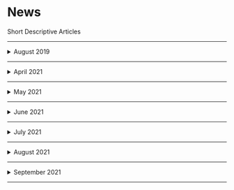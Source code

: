 # News
Short Descriptive Articles

--------

<details>
  <summary>August 2019</summary>
  
  ## August 2019
   
   [1 August 2019 : How will changes in the law affect companies CSR ](./HowwillchangesinthelawaffectcompaniesCSR.md)

   [2 August 2019 : How app based cab rides are set to get smoother ](./Howappbasedcabridesaresettogetsmoother.md)

   [5 August 2019 : Why retail loans continue to grow amid a slowdown](./Whyretailloanscontinuetogrowamidaslowdown.md)
   
   [6 August2019 : J&K's Article 370 Clause for peace is now laid to rest](./J_KsArticle370Clauseforpeaceisnowlaidtorest.md)
   
</details>

   
   -----
   
   
   <details>
  <summary>April 2021</summary>
  
  ## April 2021
   
   [19 April 2021 : What Coinbase's IPO holds for the future of cryptos ? ](./WhatCoinbasesIPOholdsforthefutureofcryptos.md)
   
   [20 April 2021 : Why is RBI's 1 tn bond buying plan creating waves](./Why_is_RBIs_1_tn_bond_buying_plan_creating_waves.md)
   
   [21 April 2021 : How should you insure yoursel famid covid-19 ? ](./Howshouldyouinsureyourselfamidcovid19.md)
  
   [22 April 2021 : What is causing vaccine inequity in the world](./Whaiscausingvaccineinequityintheworld.md)
  
   [23 April 2021 : Harvest Season : A Bright spot for the economy](./Harvestseasonabrightspotfortheeconomy.md)
  
   [26 April 2021 : What slow credit growth means for the economy](./Whatslowcreitgrowthmeansfortheeconomy.md)
  
   [27 April 2021 : Should investors reduce allocation to Indian shares ?](./ShouldinvestorsreduceallocationtoIndianshares.md)
  
   [28 April 2021 : Is India prepared to vaccinate all adults from May](./IsIndiapreparedtovaccinatealladultsfromMay.md)

   [29 April 2021 : What you need to know about before preparing a will](./Whatyouneedtoknowaboutbeforepreparingawill.md)

   [30 April 2021 : All you need to know about O2 concentrators](./All_You_Need_to_know_about_O2_Concentrators.md)   
   
      
</details>


-----

   <details>
  <summary>May 2021</summary>
  
  ## May 2021

   [3 May 2021 : How amending IPRs for vaccines could help India](./How&#32;amending&#32;IPRs&#32;for&#32;vaccines&#32;could&#32;help&#32;India.md)

   [4 May 2021 : Is SEBIs 'skin in the game' a game changer for MFs](./Is_SEBIs_skin_in_the_game_a_game_changer_for_MFs.md)

   [5 May 2021 : The unanswered questions about covid-19 2nd wave](./The_Unanswered_questions_about_2nd_COVID-19_Wave.md)

   [6 May 2021 : How India Shifted gears in clearing mediacal imports](./How_India_Shifted_gears_in_clearing_mediacal_imports.md)

   [10 May 2021 : What is Fuelling the Stellar run in Ethereum](./WhatIsFuellinggTheStellarRunInEthereum.md)
   
   [11 May 2021 : Rural India waits for jobs as covid surge continues](./RuralIndiawaitsforjobsascovidsurgecontinues.md)
   
   [12 May 2021 : How rising metal prices affect the Indiane conomy](./HowrisingmetalpricesaffecttheIndianeconomy.md)
   
   [13 May 2021 : Let’s chat, but your WhatsApp has a new policy](./WhatsappPolicyUpdate13_May_2021.md)
   
   [14 May 2021 : Why black fungus is rearing its ugly head in India now ](./WhyblackfungusisrearingitsuglyheadinIndianow.md)
   
   [17 May 2021 : India has more at stake with US set to exit Afghanistan](./India_has_more_at_stake_with_US_set_to_exit_Afghanistan.md)
   
   [18 May 2021 : Has bitcoin met its nemesis in dogecoin finally ? ](./Has_bitcoin_met_its_nemesis_in_dogecoin_finally.md)
   
   [19 May 2021 : How fluctations in prices impact overall economy](./Howfluctuationsinpricesimpactoveralleconomy.md)
   
   [20 May 2021 : How second wave brought key auto sector to its knees](./How_second_wave_brought_key_auto_sector_to_its_knees.md)
   
   [21 May 2021 : What sent crypto market into a 24 hour tailspin](./What_sent_crypto_market_into_a_24_hour_tailspin.md)
   
   [24 May 2021 : Why India can't stop exports of the vax for long ](./WhyIndiacantstopexportsofthevaxforlong.md)
   
   [25 May 2021 : Beware of 'out of pocket' expenses in health policies](./Bewareofoutofpocketexpensesinhealthpolicies.md)
   
   [26 May 2021 : Wake-up call for India's health care infrastructure](./WakeupcallforIndiashealthcareinfrastructure.md)
   
   [27 May 2021 : Why Facebook, Twitter wont yet face a ban in India](./WhyFacebookTwitterwontyetfaceabaninIndia.md)
   
   [28 May 2021 : Why is long covid turning out to be a fresh concern ? ](./Whyislongcovidturningouttobeafreshconcern.md)
   
   [31 May 2021 : Should you invest in stocks offering high dividends ? ](./Shouldyouinvestinstocksofferinghighdividends.md)
   
   </details>
   
----------

   <details>
  <summary>June 2021</summary>
  
  ## June 2021
   
   
   [1 June 2021 : Is Netanyahu era nearing an end in Israeli politics ? ](./IsNetanyahueranearinganendinIsraelipolitics.md)
   
   [2 June 2021 : What could be the likely signal from June MPC meet ? ](./WhatcouldbethelikelysignalfromJuneMPCmeet.md)
   
   [3 June 2021 : Does corona virus being air borne change things ? ](./Doescoronavirusbeingairbornechangethings.md)
   
   [4 June 2021 : RBI cryptor elief is not the end its just the beginning](./RBIcryptoreliefisnottheenditsjustthebeginning.md)
   
   [7 June 2021 : Economic revival key to reducing unemployment](./Economicrevivalkeytoreducingunemployment.md)
   
   [8 June 2021 : All you need to know about new tax filing system](./Allyouneedtoknowaboutnewtaxfilingsystem.md)
   
   [9 June 2021 : What explains the irrational rally in DHFL's shares](WhatexplainstheirrationalrallyinDHFLsshares.md.md)
   
   [10 June 2021 : How privacy first rules can impact user's advertisers](./Howprivacyfirstrulescanimpactusersadvertisers.md)
   
   [29 June 2021 : Covid's impact on the brain may be cause for warry](./Covidsimpactonthebrainmaybecauseforwarry.md)
   
   [30 June 2021 : What CCI has to do with economic opportunity ? ](./WhatCCIhastodowitheconomicopportunity.md)
   
   
   </details>
   
   
-----------------

   <details>
  <summary>July 2021</summary>
  
  ## July 2021

   [1 July 2021 : What is in store for accredited investors in India ? ](./WhatisinstoreforaccreditedinvestorsinIndia.md)
   
   [2 July 2021 : All you need to know about covid vaccine ZyCoVD ](./AllyouneedtoknowaboutcovidvaccineZyCoVD.md)
   
   [7 July 2021 : What Sebi giving a free hand to directors means](./WhatSebigivingafreehandtodirectorsmeans.md)
   
   [8 July 2021 : What UAE and Opec+ impasse means for India](./WhatUAEandOpecimpassemeansforIndia.md)
   
   [9 July 2021 : Why Cairn Energy is seizing India's overseas assets](./WhyCairnEnergyisseizingIndiasoverseasassets.md)
   
   [12 July 2021 : How rising global commodity prices hurt the economy](./Howrisingglobalcommoditypriceshurttheeconomy.md)
   
   [13 July 2021 : Where do India's tech regulations stand at present](./WheredoIndiastechregulationsstandatpresent.md)
   
   [14 July 2021 : Now you can buy govt bonds via RBI. Here's how](./NowyoucanbuygovtbondsviaRBI.md)
   
   [15 July 2021 : How are shares divided among investors in IPOs ](./HowaresharesdividedamonginvestorsinIPOs.md)
   
   [16 July 2021 : As RIL expands,so do it's subsidiaries](./AsRILexpandssodoitssubsidiaries.md)
   
   [19 July 2021 : Policy makers sweat over delay in monsoon rain](./Policymakerssweatoverdelayinmonsoonrain.md)
  
  [20 July 2021 : What is Pegasus and how does it infiltrate phones](./WhatisPegasusandhowdoesitinfiltratephones.md)
  
  [21 July 2021 : Corona variants have markets on tenter hooks](./Coronavariantshavemarketsontenterhooks.md)
  
  [22 July 2021 : How would debt MF swing pricing affect investors](./HowwoulddebtMFswingpricingaffectinvestors.md)
  
  [23 July 2021 : Long and short of the much-awaited Tokyo Olympics](./Longandshortofthemuch_awaitedTokyoOlympics.md)
  [23 July 2021 : Explained : The laws for surveillance in India and the concerns over privacy](./Explained_ThelawsforsurveillanceinIndiaandtheconcernsoverprivacy.md)
   
   </details>
  
------------------

   <details>
  <summary>August 2021</summary>
  
  ## August 2021
  
  [13 August 2021 : Why Isro's launch of Earth watching satellite failed](./WhyIsroslaunchofEarthwatchingsatellitefailed.md)
  
  [16 August 2021 : What to look for in upcoming GST Council meeting](./WhattolookforinupcomingGSTCouncilmeeting)

[17 August 2021 : What capacity utilization says of the economy](./Whatcapacityutilizationsaysoftheeconomy.md)
  
  [18 August 2021 : How a secondary loan market will benefit lenders](./Howasecondaryloanmarketwillbenefitlenders.md)
  
  [25 August 2021 : Lessons in CCI's fine on Maruti for other companies](./LessonsinCCIsfineonMarutiforothercompanies.md)
  
  [26 August 2021 :  Will NMP succeed in helping govt earn revenues](./WillNMPsucceedinhelpinggovtearnrevenues.md)

   </details>
 
  -----
 
  <details>
  <summary>September 2021</summary>
  
  ## September 2021
  
  [7 September 2021 : Green hydrogen : Make hay while the sun shines](./GreenhydrogenMakehaywhilethesunshines.md)
 
 [8 Septemeber 2021 : How new account aggregator system could benefit you](./Hownewaccountaggregatorsystemcouldbenefityou.md)
  
  [9 September 2021 : Why the proposed ban on VPNs can be a very bad idea](./WhytheproposedbanonVPNscanbeaverybadidea.md)
  
  [10 September 2021 : Is India set for a consumption boom by 2030](./IsIndiasetforaconsumptionboomby2030.md)
  
  [16 September 2021 : What to expect from next GST Council meeting](./WhattoexpectfromnextGSTCouncilmeeting.md)
 
  </details>
 
------------------
